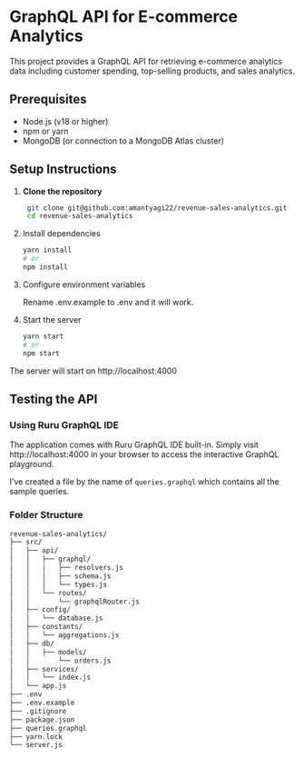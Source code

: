 # GraphQL API for E-commerce Analytics

This project provides a GraphQL API for retrieving e-commerce analytics data including customer spending, top-selling products, and sales analytics.

## Prerequisites

- Node.js (v18 or higher)
- npm or yarn
- MongoDB (or connection to a MongoDB Atlas cluster)

## Setup Instructions

1. **Clone the repository**

   ```bash
    git clone git@github.com:amantyagi22/revenue-sales-analytics.git
    cd revenue-sales-analytics
   ```

2. Install dependencies

   ```bash
   yarn install
   # or
   npm install
   ```

3. Configure environment variables

   Rename .env.example to .env and it will work.

4. Start the server
   ```bash
   yarn start
   # or
   npm start
   ```

The server will start on http://localhost:4000

## Testing the API

### Using Ruru GraphQL IDE

The application comes with Ruru GraphQL IDE built-in. Simply visit http://localhost:4000 in your browser to access the interactive GraphQL playground.

I've created a file by the name of `queries.graphql` which contains all the sample queries.

### Folder Structure

```bash
revenue-sales-analytics/
├── src/
│   ├── api/
│   │   ├── graphql/
│   │   │   ├── resolvers.js
│   │   │   ├── schema.js
│   │   │   └── types.js
│   │   └── routes/
│   │       └── graphqlRouter.js
│   ├── config/
│   │   └── database.js
│   ├── constants/
│   │   └── aggregations.js
│   ├── db/
│   │   ├── models/
│   │       └── orders.js
│   ├── services/
│   │   └── index.js
│   └── app.js
├── .env
├── .env.example
├── .gitignore
├── package.json
├── queries.graphql
├── yarn.lock
└── server.js
```
